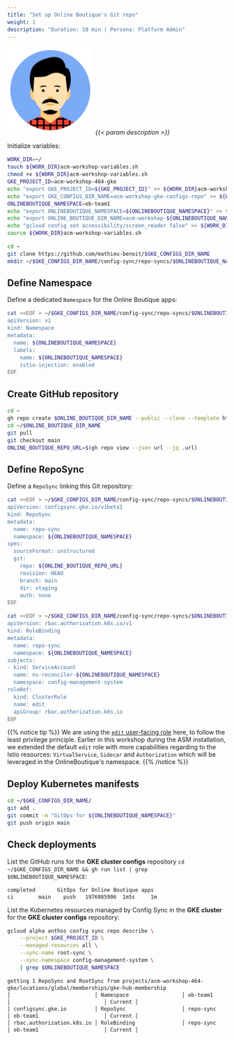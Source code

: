 ```yaml
---
title: "Set up Online Boutique's Git repo"
weight: 1
description: "Duration: 10 min | Persona: Platform Admin"
---
```

![Platform Admin](/images/platform-admin.png)
_{{< param description >}}_

Initialize variables:
```Bash
WORK_DIR=~/
touch ${WORK_DIR}acm-workshop-variables.sh
chmod +x ${WORK_DIR}acm-workshop-variables.sh
GKE_PROJECT_ID=acm-workshop-464-gke
echo "export GKE_PROJECT_ID=${GKE_PROJECT_ID}" >> ${WORK_DIR}acm-workshop-variables.sh
echo "export GKE_CONFIGS_DIR_NAME=acm-workshop-gke-configs-repo" >> ${WORK_DIR}acm-workshop-variables.sh
ONLINEBOUTIQUE_NAMESPACE=ob-team1
echo "export ONLINEBOUTIQUE_NAMESPACE=${ONLINEBOUTIQUE_NAMESPACE}" >> ${WORK_DIR}acm-workshop-variables.sh
echo "export ONLINE_BOUTIQUE_DIR_NAME=acm-workshop-${ONLINEBOUTIQUE_NAMESPACE}-repo" >> ${WORK_DIR}acm-workshop-variables.sh
echo "gcloud config set accessibility/screen_reader false" >> ${WORK_DIR}acm-workshop-variables.sh
source ${WORK_DIR}acm-workshop-variables.sh
```

```Bash
cd ~
git clone https://github.com/mathieu-benoit/$GKE_CONFIGS_DIR_NAME
mkdir ~/$GKE_CONFIGS_DIR_NAME/config-sync/repo-syncs/$ONLINEBOUTIQUE_NAMESPACE
```

## Define Namespace

Define a dedicated `Namespace` for the Online Boutique apps:
```Bash
cat <<EOF > ~/$GKE_CONFIGS_DIR_NAME/config-sync/repo-syncs/$ONLINEBOUTIQUE_NAMESPACE/namespace.yaml
apiVersion: v1
kind: Namespace
metadata:
  name: ${ONLINEBOUTIQUE_NAMESPACE}
  labels:
    name: ${ONLINEBOUTIQUE_NAMESPACE}
    istio-injection: enabled
EOF
```

## Create GitHub repository

```Bash
cd ~
gh repo create $ONLINE_BOUTIQUE_DIR_NAME --public --clone --template https://github.com/mathieu-benoit/config-sync-app-template-repo
cd ~/$ONLINE_BOUTIQUE_DIR_NAME
git pull
git checkout main
ONLINE_BOUTIQUE_REPO_URL=$(gh repo view --json url --jq .url)
```

## Define RepoSync

Define a `RepoSync` linking this Git repository:
```Bash
cat <<EOF > ~/$GKE_CONFIGS_DIR_NAME/config-sync/repo-syncs/$ONLINEBOUTIQUE_NAMESPACE/repo-sync.yaml
apiVersion: configsync.gke.io/v1beta1
kind: RepoSync
metadata:
  name: repo-sync
  namespace: ${ONLINEBOUTIQUE_NAMESPACE}
spec:
  sourceFormat: unstructured
  git:
    repo: ${ONLINE_BOUTIQUE_REPO_URL}
    revision: HEAD
    branch: main
    dir: staging
    auth: none
EOF
```

```Bash
cat <<EOF > ~/$GKE_CONFIGS_DIR_NAME/config-sync/repo-syncs/$ONLINEBOUTIQUE_NAMESPACE/repo-sync-role-binding.yaml
apiVersion: rbac.authorization.k8s.io/v1
kind: RoleBinding
metadata:
  name: repo-sync
  namespace: ${ONLINEBOUTIQUE_NAMESPACE}
subjects:
- kind: ServiceAccount
  name: ns-reconciler-${ONLINEBOUTIQUE_NAMESPACE}
  namespace: config-management-system
roleRef:
  kind: ClusterRole
  name: edit
  apiGroup: rbac.authorization.k8s.io
EOF
```
{{% notice tip %}}
We are using the [`edit` user-facing role](https://kubernetes.io/docs/reference/access-authn-authz/rbac/#user-facing-roles) here, to follow the least privilege principle. Earlier in this workshop during the ASM installation, we extended the default `edit` role with more capabilities regarding to the Istio resources: `VirtualService`, `Sidecar` and `Authorization` which will be leveraged in the OnlineBoutique's namespace.
{{% /notice %}}

## Deploy Kubernetes manifests

```Bash
cd ~/$GKE_CONFIGS_DIR_NAME/
git add .
git commit -m "GitOps for ${ONLINEBOUTIQUE_NAMESPACE}"
git push origin main
```

## Check deployments

List the GitHub runs for the **GKE cluster configs** repository `cd ~/$GKE_CONFIGS_DIR_NAME && gh run list | grep $ONLINEBOUTIQUE_NAMESPACE`:
```Plaintext
completed       GitOps for Online Boutique apps                       ci        main    push   1976985906  1m5s     1m
```

List the Kubernetes resources managed by Config Sync in the **GKE cluster** for the **GKE cluster configs** repository:
```Bash
gcloud alpha anthos config sync repo describe \
    --project $GKE_PROJECT_ID \
    --managed-resources all \
    --sync-name root-sync \
    --sync-namespace config-management-system \
    | grep $ONLINEBOUTIQUE_NAMESPACE
```
```Plaintext
getting 1 RepoSync and RootSync from projects/acm-workshop-464-gke/locations/global/memberships/gke-hub-membership
│                           │ Namespace                 │ ob-team1                            │                              │ Current │
│ configsync.gke.io         │ RepoSync                  │ repo-sync                           │ ob-team1                     │ Current │
│ rbac.authorization.k8s.io │ RoleBinding               │ repo-sync                           │ ob-team1                     │ Current │
```